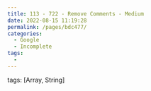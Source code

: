 ```yaml
---
title: 113 - 722 - Remove Comments - Medium
date: 2022-08-15 11:19:28
permalink: /pages/bdc477/
categories:
  - Google
  - Incomplete
tags:
  - 
---
```

tags: [Array, String]